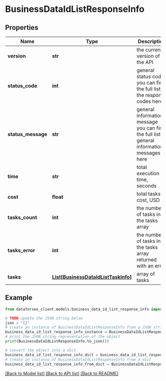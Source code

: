 # BusinessDataIdListResponseInfo


## Properties

Name | Type | Description | Notes
------------ | ------------- | ------------- | -------------
**version** | **str** | the current version of the API | [optional] 
**status_code** | **int** | general status code you can find the full list of the response codes here | [optional] 
**status_message** | **str** | general informational message you can find the full list of general informational messages here | [optional] 
**time** | **str** | total execution time, seconds | [optional] 
**cost** | **float** | total tasks cost, USD | [optional] 
**tasks_count** | **int** | the number of tasks in the tasks array | [optional] 
**tasks_error** | **int** | the number of tasks in the tasks array returned with an error | [optional] 
**tasks** | [**List[BusinessDataIdListTaskInfo]**](BusinessDataIdListTaskInfo.md) | array of tasks | [optional] 

## Example

```python
from dataforseo_client.models.business_data_id_list_response_info import BusinessDataIdListResponseInfo

# TODO update the JSON string below
json = "{}"
# create an instance of BusinessDataIdListResponseInfo from a JSON string
business_data_id_list_response_info_instance = BusinessDataIdListResponseInfo.from_json(json)
# print the JSON string representation of the object
print(BusinessDataIdListResponseInfo.to_json())

# convert the object into a dict
business_data_id_list_response_info_dict = business_data_id_list_response_info_instance.to_dict()
# create an instance of BusinessDataIdListResponseInfo from a dict
business_data_id_list_response_info_from_dict = BusinessDataIdListResponseInfo.from_dict(business_data_id_list_response_info_dict)
```
[[Back to Model list]](../README.md#documentation-for-models) [[Back to API list]](../README.md#documentation-for-api-endpoints) [[Back to README]](../README.md)


